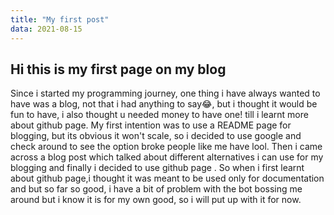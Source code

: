 ```yaml
---
title: "My first post"
data: 2021-08-15
---
```

##  Hi this is my first page on my blog

Since i started my programming journey, one thing i have always wanted to have was a blog, not that i had anything to say😂, but i thought it would be fun to have, i also thought u needed money to have one! till i learnt more about github page.
My first intention  was to use a README page for blogging, but its obvious it won't scale, so i decided to use google and check around to see the option broke people like me have lool. Then i came across a blog post which talked about different alternatives i can use for my blogging and finally i decided to use github page  .
So when i first learnt about github page,i thought it was meant to be used  only for documentation and but so far so good, i have a bit of problem with the bot bossing me around but i know it is for my own good, so i will put up with it for now.


<!--stackedit_data:
eyJoaXN0b3J5IjpbLTEwMzkyODI2ODMsMTU0ODgwOTIxNSwyMT
M2Njc2MDZdfQ==
-->